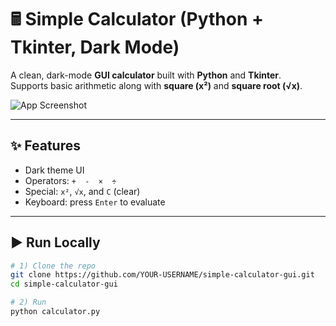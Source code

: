 # 🖩 Simple Calculator (Python + Tkinter, Dark Mode)

A clean, dark-mode **GUI calculator** built with **Python** and **Tkinter**.  
Supports basic arithmetic along with **square (x²)** and **square root (√x)**.

![App Screenshot](screenshot.png)

---

## ✨ Features
- Dark theme UI
- Operators: `+  -  ×  ÷`
- Special: `x²`, `√x`, and `C` (clear)
- Keyboard: press `Enter` to evaluate

---

## ▶️ Run Locally

```bash
# 1) Clone the repo
git clone https://github.com/YOUR-USERNAME/simple-calculator-gui.git
cd simple-calculator-gui

# 2) Run
python calculator.py
